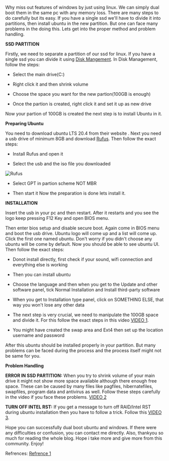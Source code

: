 Why miss out features of windows by just using linux. We can simply dual boot them in the same pc with any memory loss. There are many steps to do carefully but its easy. If you have a single ssd we'll have to divide it into partitions, then install ubuntu in the new partition. But one can face many problems in the doing this. Lets get into the proper method and problem handling.

**SSD PARTITION**

Firstly, we need to separate a partition of our ssd for linux. If you have a single ssd you can divide it using [Disk Mangement](https://docs.microsoft.com/en-us/windows-server/storage/disk-management/overview-of-disk-management#:~:text=Disk%20Management%20is%20a%20system,see%20Extend%20a%20basic%20volume.). 
In Disk Management, follow the steps:

- Select the main drive(C:)

- Right click it and then shrink volume

- Choose the space you want for the new partion(100GB is enough)

- Once the partion is created, right click it and set it up as new drive

Now your partion of 100GB is created the next step is to install Ubuntu in it.

**Preparing Ubuntu**

You need to download ubuntu LTS 20.4 from their website [](https://ubuntu.com/). Next you need a usb drive of minimum 8GB and download [Rufus](https://rufus.ie/en/). Then follow the exact steps:

- Install Rufus and open it

- Select the usb and the iso file you downloaded

![Rufus](https://dev-to-uploads.s3.amazonaws.com/uploads/articles/95y320lbmbv2p2fse6mj.png)

- Select GPT in partion scheme NOT MBR

- Then start it 
Now the preparation is done lets install it.


**INSTALLATION**

Insert the usb in your pc and then restart. After it restarts and you see the logo keep pressing F12 Key and open BIOS menu.

Then enter bios setup and disable secure boot. Again come in BIOS menu and boot the usb drive. Ubuntu logo will come up and a list will come up. Click the first one named ubuntu. Don't worry if you didn't choose any ubuntu will be come by default. Now you should be able to see ubuntu UI. Then follow the exact steps:

- Donot install directly, first check if your sound, wifi connection and everything else is working

- Then you can install ubuntu

- Choose the language and then when you get to the Update and other software panel, tick Normal Installation and Install third-party software

- When you get to Installation type panel, click on SOMETHING ELSE, that way you won't lose any other data

- The next step is very crucial, we need to manipulate the 100GB space and divide it. For this follow the exact steps in this video [VIDEO 1](https://youtu.be/5mfYj6uE1z0).

- You might have created the swap area and Ext4 then set up the location username and password

After this ubuntu should be installed properly in your partition.
But many problems can be faced during the process and the process itself might not be same for you.

**Problem Handling**

**ERROR IN SSD PARTITION:**
When you try to shrink volume of your main drive it might not show more space available although there enough free space.
These can be caused by many files like pagfiles, hibernatefiles, swapfiles, program data and antivirus as well.
Follow these steps carefully in the video if you face these problems.
[VIDEO 2](https://www.youtube.com/watch?v=X-0R7Q_vhmw&t=310s)

**TURN OFF INTEL RST:**
If you get a message to turn off RAID/Intel RST during ubuntu installation then you have to follow a trick.
Follow this [VIDEO 3](https://www.youtube.com/watch?v=wDrCaAdGuMk).

Hope you can successfully dual boot ubuntu and windows. If there were any difficulties or confusion, you can contact me directly.
Also, thankyou so much for reading the whole blog. Hope i take more and give more from this community.
Enjoy!

Refrences:
[Refrence 1](https://youtu.be/5mfYj6uE1z0)
